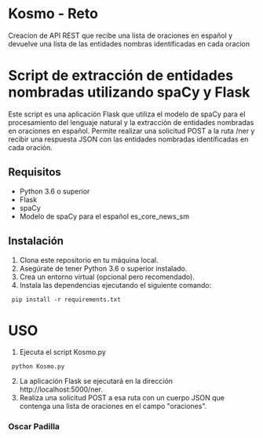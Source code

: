 # Kosmo - Reto
Creacion de API REST que recibe una lista de oraciones en español y devuelve una lista de las entidades nombras identificadas en cada oracion

# Script de extracción de entidades nombradas utilizando spaCy y Flask
Este script es una aplicación Flask que utiliza el modelo de spaCy para el procesamiento del lenguaje natural y la extracción de entidades nombradas en oraciones en español. Permite realizar una solicitud POST a la ruta /ner y recibir una respuesta JSON con las entidades nombradas identificadas en cada oración.

## Requisitos
- Python 3.6 o superior
- Flask
- spaCy
- Modelo de spaCy para el español es_core_news_sm

## Instalación
1. Clona este repositorio en tu máquina local.
2. Asegúrate de tener Python 3.6 o superior instalado.
3. Crea un entorno virtual (opcional pero recomendado).
4. Instala las dependencias ejecutando el siguiente comando:

```shell
 pip install -r requirements.txt
```

# USO
1. Ejecuta el script Kosmo.py

```shell
 python Kosmo.py
```
2. La aplicación Flask se ejecutará en la dirección http://localhost:5000/ner.
3. Realiza una solicitud POST a esa ruta con un cuerpo JSON que contenga una lista de oraciones en el campo "oraciones".


### Oscar Padilla

